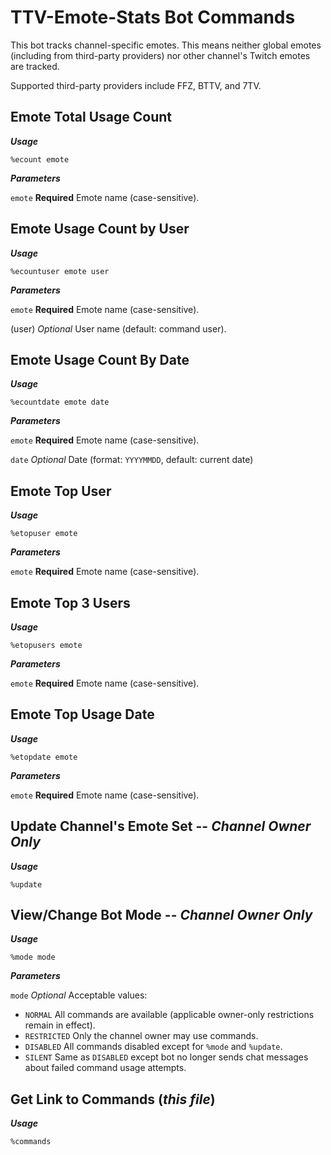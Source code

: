 # TTV-Emote-Stats Bot Commands
This bot tracks channel-specific emotes. This means neither global emotes (including from third-party providers) nor other channel's Twitch emotes are tracked.

Supported third-party providers include FFZ, BTTV, and 7TV.

## Emote Total Usage Count

___Usage___

`%ecount emote`

___Parameters___

`emote` **Required** Emote name (case-sensitive).

## Emote Usage Count by User

___Usage___

`%ecountuser emote user` 

___Parameters___

`emote` **Required** Emote name (case-sensitive).

(user) *Optional* User name (default: command user).

## Emote Usage Count By Date

___Usage___

`%ecountdate emote date`

___Parameters___

`emote` **Required** Emote name (case-sensitive).

`date` *Optional* Date (format: `YYYYMMDD`, default: current date)

## Emote Top User

___Usage___

`%etopuser emote`

___Parameters___

`emote` **Required** Emote name (case-sensitive).

## Emote Top 3 Users

___Usage___

`%etopusers emote`

___Parameters___

`emote` **Required** Emote name (case-sensitive).

## Emote Top Usage Date

___Usage___

`%etopdate emote`

___Parameters___

`emote` **Required** Emote name (case-sensitive).

## Update Channel's Emote Set -- ***Channel Owner Only***

___Usage___

`%update`

## View/Change Bot Mode -- ***Channel Owner Only***

___Usage___

`%mode mode`

___Parameters___

`mode` *Optional* Acceptable values:
  - `NORMAL` All commands are available (applicable owner-only restrictions remain in effect).
  - `RESTRICTED` Only the channel owner may use commands.
  - `DISABLED` All commands disabled except for `%mode` and `%update`.
  - `SILENT` Same as `DISABLED` except bot no longer sends chat messages about failed command usage attempts.

## Get Link to Commands (*this file*)

___Usage___

`%commands`